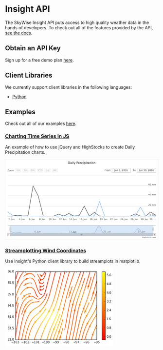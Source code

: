 # Insight API

The SkyWise Insight API puts access to high quality weather data in the hands of developers. To check out all of the features provided by the API, [see the docs](http://docs.api.wdtinc.com/insight-api/en/latest/overview.html).

## Obtain an API Key
Sign up for a free demo plan [here](http://skywise.wdtinc.com).

## Client Libraries
We currently support client libraries in the following languages:

- [Python](https://github.com/wdtinc/skywise-insight-py)

## Examples
Check out all of our examples [here](/examples).

### [Charting Time Series in JS](/examples/time_series_charting_in_js.md)
An example of how to use jQuery and HighStocks to create Daily Precipitation charts.

![img](/static/img/daily_precip.png)

### [Streamplotting Wind Coordinates](/examples/python/wind_coordinates_matplotlib.md)
Use Insight's Python client library to build streamplots in matplotlib.

![img](/static/img/wind_streamplot.png)
